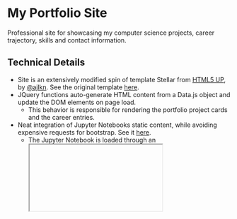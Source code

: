 # My Portfolio Site

Professional site for showcasing my computer science projects, career trajectory, skills and contact information.



## Technical Details
- Site is an extensively modified spin of template Stellar from [HTML5 UP](https://html5up.net/), by [@ajlkn](https://twitter.com/ajlkn). See the original template [here](https://html5up.net/stellar).
- JQuery functions auto-generate HTML content from a Data.js object and update the DOM elements on page load.
    - This behavior is responsible for rendering the portfolio project cards and the career entries.
- Neat integration of Jupyter Notebooks static content, while avoiding expensive requests for bootstrap. See it [here](https://miguelniblock.github.io/projects/flaskapi.html). 
    - The Jupyter Notebook is loaded through an <iframe> with no styles. Then a JQuery function accesses the DOM and appends them to `iframe.jupyter > html > head`. This achieves styling multiple <iframe> elements with only a single request to Bootstrap and other dependencies, such as styles for code highlighting.
- More features to come...